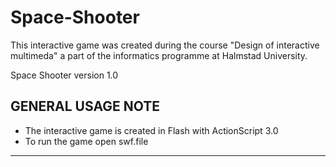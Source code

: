 # Space-Shooter
This interactive game was created during the course "Design of interactive multimeda" a part of the informatics programme at Halmstad University.

Space Shooter version 1.0

GENERAL USAGE NOTE
--------------------------------------------------------------------------------
- The interactive game is created in Flash with ActionScript 3.0
- To run the game open swf.file
--------------------------------------------------------------------------------
